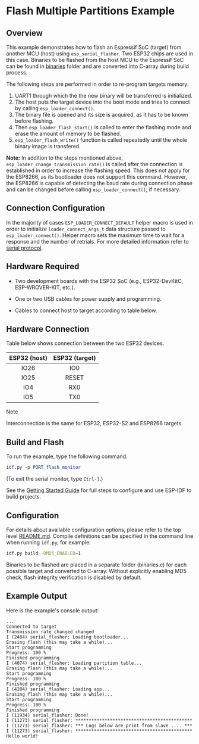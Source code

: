 # Flash Multiple Partitions Example

## Overview

This example demonstrates how to flash an Espressif SoC (target) from another MCU (host) using `esp_serial_flasher`. Two ESP32 chips are used in this case. Binaries to be flashed from the host MCU to the Espressif SoC can be found in [binaries](../binaries/) folder and are converted into C-array during build process.

The following steps are performed in order to re-program targets memory:

1. UART1 through which the the new binary will be transferred is initialized.
2. The host puts the target device into the boot mode and tries to connect by calling `esp_loader_connect()`.
3. The binary file is opened and its size is acquired, as it has to be known before flashing.
4. Then `esp_loader_flash_start()` is called to enter the flashing mode and erase the amount of memory to be flashed.
5. `esp_loader_flash_write()` function is called repeatedly until the whole binary image is transfered.

**Note:** In addition to the steps mentioned above, `esp_loader_change_transmission_rate()` is called after the connection is established in order to increase the flashing speed. This does not apply for the ESP8266, as its bootloader does not support this command. However, the ESP8266 is capable of detecting the baud rate during connection phase and can be changed before calling `esp_loader_connect()`, if necessary.

## Connection Configuration

In the majority of cases `ESP_LOADER_CONNECT_DEFAULT` helper macro is used in order to initialize `loader_connect_args_t` data structure passed to `esp_loader_connect()`. Helper macro sets the maximum time to wait for a response and the number of retrials. For more detailed information refer to [serial protocol](https://docs.espressif.com/projects/esptool/en/latest/esp32s3/advanced-topics/serial-protocol.html).

## Hardware Required

* Two development boards with the ESP32 SoC (e.g., ESP32-DevKitC, ESP-WROVER-KIT, etc.).

* One or two USB cables for power supply and programming.

* Cables to connect host to target according to table below.

## Hardware Connection

Table below shows connection between the two ESP32 devices.

| ESP32 (host) | ESP32 (target) |
|:------------:|:-------------:|
|    IO26      |      IO0      |
|    IO25      |     RESET     |
|    IO4       |      RX0      |
|    IO5       |      TX0      |

> [!NOTE]
> Interconnection is the same for ESP32, ESP32-S2 and ESP8266 targets.

## Build and Flash

To run the example, type the following command:

```CMake
idf.py -p PORT flash monitor
```

(To exit the serial monitor, type ``Ctrl-]``.)

See the [Getting Started Guide](https://docs.espressif.com/projects/esp-idf/en/stable/esp32/index.html) for full steps to configure and use ESP-IDF to build projects.

## Configuration

For details about available configuration options, please refer to the top level [README.md](../../README.md).
Compile definitions can be specified in the command line when running `idf.py`, for example:

```bash
idf.py build -DMD5_ENABLED=1
```

Binaries to be flashed are placed in a separate folder (binaries.c) for each possible target and converted to C-array. Without explicitly enabling MD5 check, flash integrity verification is disabled by default.

## Example Output

Here is the example's console output:

```text
...
Connected to target
Transmission rate changed changed
I (2484) serial_flasher: Loading bootloader...
Erasing flash (this may take a while)...
Start programming
Progress: 100 %
Finished programming
I (4074) serial_flasher: Loading partition table...
Erasing flash (this may take a while)...
Start programming
Progress: 100 %
Finished programming
I (4284) serial_flasher: Loading app...
Erasing flash (this may take a while)...
Start programming
Progress: 100 %
Finished programming
I (11934) serial_flasher: Done!
I (11273) serial_flasher: ********************************************
I (11273) serial_flasher: *** Logs below are print from slave .... ***
I (11273) serial_flasher: ********************************************
Hello world!
```
